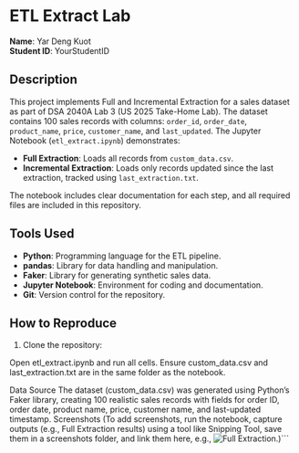 # ETL Extract Lab

**Name**: Yar Deng Kuot  
**Student ID**: YourStudentID  

## Description
This project implements Full and Incremental Extraction for a sales dataset as part of DSA 2040A Lab 3 (US 2025 Take-Home Lab). The dataset contains 100 sales records with columns: `order_id`, `order_date`, `product_name`, `price`, `customer_name`, and `last_updated`. The Jupyter Notebook (`etl_extract.ipynb`) demonstrates:
- **Full Extraction**: Loads all records from `custom_data.csv`.
- **Incremental Extraction**: Loads only records updated since the last extraction, tracked using `last_extraction.txt`.

The notebook includes clear documentation for each step, and all required files are included in this repository.

## Tools Used
- **Python**: Programming language for the ETL pipeline.
- **pandas**: Library for data handling and manipulation.
- **Faker**: Library for generating synthetic sales data.
- **Jupyter Notebook**: Environment for coding and documentation.
- **Git**: Version control for the repository.

## How to Reproduce
1. Clone the repository:



Open etl_extract.ipynb and run all cells.
Ensure custom_data.csv and last_extraction.txt are in the same folder as the notebook.

Data Source
The dataset (custom_data.csv) was generated using Python’s Faker library, creating 100 realistic sales records with fields for order ID, order date, product name, price, customer name, and last-updated timestamp.
Screenshots
(To add screenshots, run the notebook, capture outputs (e.g., Full Extraction results) using a tool like Snipping Tool, save them in a screenshots folder, and link them here, e.g., ![Full Extraction](screenshots/full_extraction.png).)```
